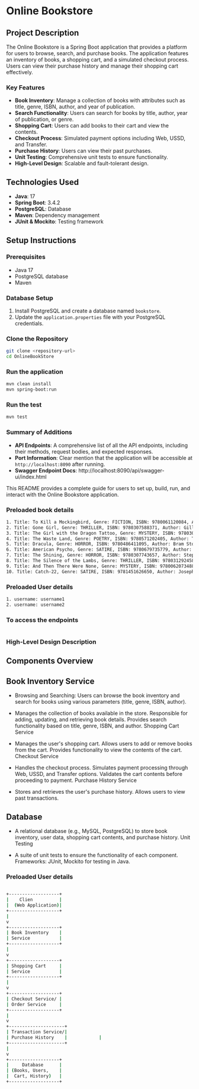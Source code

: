 # Online Bookstore

## Project Description

The Online Bookstore is a Spring Boot application that provides a platform for users to browse, search, and purchase books. The application features an inventory of books, a shopping cart, and a simulated checkout process. Users can view their purchase history and manage their shopping cart effectively.

### Key Features
- **Book Inventory**: Manage a collection of books with attributes such as title, genre, ISBN, author, and year of publication.
- **Search Functionality**: Users can search for books by title, author, year of publication, or genre.
- **Shopping Cart**: Users can add books to their cart and view the contents.
- **Checkout Process**: Simulated payment options including Web, USSD, and Transfer.
- **Purchase History**: Users can view their past purchases.
- **Unit Testing**: Comprehensive unit tests to ensure functionality.
- **High-Level Design**: Scalable and fault-tolerant design.

## Technologies Used
- **Java**: 17
- **Spring Boot**: 3.4.2
- **PostgreSQL**: Database
- **Maven**: Dependency management
- **JUnit & Mockito**: Testing framework

## Setup Instructions

### Prerequisites
- Java 17
- PostgreSQL database
- Maven

### Database Setup
1. Install PostgreSQL and create a database named `bookstore`.
2. Update the `application.properties` file with your PostgreSQL credentials.

### Clone the Repository
```bash
git clone <repository-url>
cd OnlineBookStore
```

### Run the application
```bash
mvn clean install
mvn spring-boot:run
```

### Run the test
```bash
mvn test
```


### Summary of Additions
- **API Endpoints**: A comprehensive list of all the API endpoints, including their methods, request bodies, and expected responses.
- **Port Information**: Clear mention that the application will be accessible at `http://localhost:8090` after running.
- **Swagger Endpoint Docs**: http://localhost:8090/api/swagger-ui/index.html

This README provides a complete guide for users to set up, build, run, and interact with the Online Bookstore application.



### Preloaded book details
```bash
1. Title: To Kill a Mockingbird, Genre: FICTION, ISBN: 9780061120084, Author: Harper Lee, Year: 1960, Price: $50.00
2. Title: Gone Girl, Genre: THRILLER, ISBN: 9780307588371, Author: Gillian Flynn, Year: 2012, Price: $60.00
3. Title: The Girl with the Dragon Tattoo, Genre: MYSTERY, ISBN: 9780307949486, Author: Stieg Larsson, Year: 2005, Price: $70.00
4. Title: The Waste Land, Genre: POETRY, ISBN: 9780571202405, Author: T.S. Eliot, Year: 1922, Price: $80.00
5. Title: Dracula, Genre: HORROR, ISBN: 9780486411095, Author: Bram Stoker, Year: 1897, Price: $90.00
6. Title: American Psycho, Genre: SATIRE, ISBN: 9780679735779, Author: Bret Easton Ellis, Year: 1991, Price: $100.00
7. Title: The Shining, Genre: HORROR, ISBN: 9780307743657, Author: Stephen King, Year: 1977, Price: $110.00
8. Title: The Silence of the Lambs, Genre: THRILLER, ISBN: 9780312924584, Author: Thomas Harris, Year: 1988, Price: $120.00
9. Title: And Then There Were None, Genre: MYSTERY, ISBN: 9780062073488, Author: Agatha Christie, Year: 1939, Price: $130.00
10. Title: Catch-22, Genre: SATIRE, ISBN: 9781451626650, Author: Joseph Heller, Year: 1961, Price: $140.00

```

### Preloaded User details
```bash
1. username: username1
2. username: username2

```

### To access the endpoints 
```bash


```





### High-Level Design Description
## Components Overview

## Book Inventory Service

- Browsing and Searching: Users can browse the book inventory and search for books using various parameters (title, genre, ISBN, author).


- Manages the collection of books available in the store.
Responsible for adding, updating, and retrieving book details.
Provides search functionality based on title, genre, ISBN, and author.
Shopping Cart Service

- Manages the user's shopping cart.
Allows users to add or remove books from the cart.
Provides functionality to view the contents of the cart.
Checkout Service

- Handles the checkout process.
Simulates payment processing through Web, USSD, and Transfer options.
Validates the cart contents before proceeding to payment.
Purchase History Service

- Stores and retrieves the user's purchase history.
Allows users to view past transactions.

## Database

- A relational database (e.g., MySQL, PostgreSQL) to store book inventory, user data, shopping cart contents, and purchase history.
Unit Testing

- A suite of unit tests to ensure the functionality of each component.
Frameworks: JUnit, Mockito for testing in Java.

### Preloaded User details
```bash

+-------------------+
|    Clien          |
|  (Web Application)|
+-------------------+
|
v
+-------------------+
| Book Inventory    |
| Service           |
+-------------------+
|
v
+-------------------+
| Shopping Cart     |
| Service           |
+-------------------+
|
v
+-------------------+
| Checkout Service/ |
| Order Service     |
+-------------------+
|
v
+---------------------+
| Transaction Service/|    
| Purchase History    |            |
+---------------------+
|
v
+-------------------+
|     Database      |
| (Books, Users,    |
|  Cart, History)   |
+-------------------+


```
